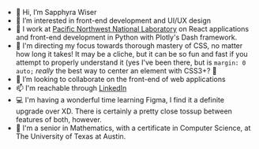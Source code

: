 - 👋 Hi, I’m Sapphyra Wiser
- 👀 I’m interested in front-end development and UI/UX design
- 💼 I work at [Pacific Northwest National Laboratory](https://www.pnnl.gov) on React applications and front-end development in Python with Plotly's Dash framework.
- 🌱 I'm directing my focus towards thorough mastery of CSS, no matter how long it takes! It may be a cliche, but it can be so fun and fast if you attempt to properly  understand it (yes I've been there, but is `margin: 0 auto;` _really_ the best way to center an element with CSS3+? 🤷
- 💞️ I’m looking to collaborate on the front-end of web applications
- 📫 I'm reachable through [LinkedIn](https://www.linkedin.com/in/sapphybara/)
- 💻 I'm having a wonderful time learning Figma, I find it a definite upgrade over XD. There is certainly a pretty close tossup between features of both, however.
- 🏫 I'm a senior in Mathematics, with a certificate in Computer Science, at The University of Texas at Austin.

<!---
sapphybara/sapphybara is a ✨ special ✨ repository because its `README.md` (this file) appears on your GitHub profile.
You can click the Preview link to take a look at your changes.
--->

